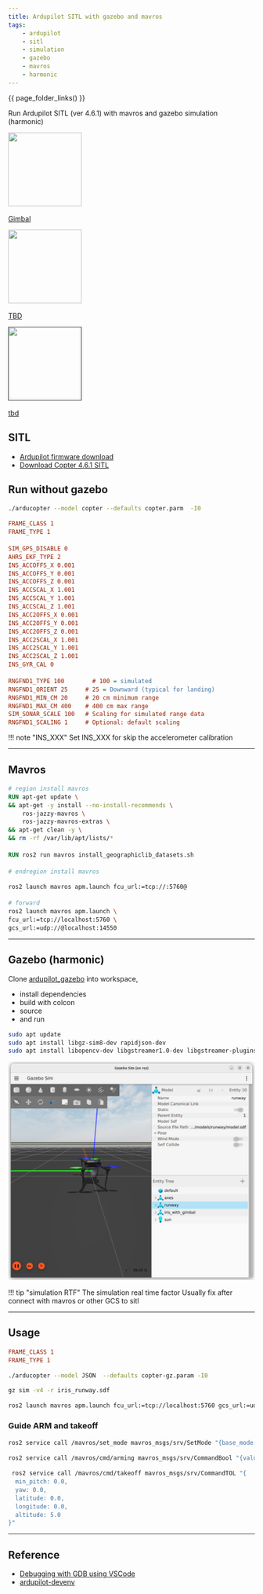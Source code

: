 ```yaml
---
title: Ardupilot SITL with gazebo and mavros
tags:
    - ardupilot
    - sitl
    - simulation
    - gazebo
    - mavros
    - harmonic
---
```

{{ page_folder_links() }}

Run Ardupilot SITL (ver 4.6.1) with mavros and gazebo simulation (harmonic)


<div class="grid-container">
    <div class="grid-item">
        <a href="gimbal">
            <img src="images/apm_sitl_and_gimbal.png"  width="150" height="150">
            <p>Gimbal</p></a>
    </div>
    <div class="grid-item">
        <a href="ekf3">
                <img src="images/ekf.png"  width="150" height="150">
                <p>TBD</p>
            </a>
    </div>
    <div class="grid-item">
        <a href="">
                <img src="images/ardupilot.png"  width="150" height="150">
                <p>tbd</p>
            </a>
    </div>
</div>

## SITL
- [Ardupilot firmware download](https://firmware.ardupilot.org/)
- [Download Copter 4.6.1 SITL ](https://firmware.ardupilot.org/Copter/stable-4.6.1/SITL_x86_64_linux_gnu/arducopter)



## Run without gazebo 

```bash title="run sitl"
./arducopter --model copter --defaults copter.parm  -I0

```

```ini title="copter.param"
FRAME_CLASS 1
FRAME_TYPE 1

SIM_GPS_DISABLE 0
AHRS_EKF_TYPE 2
INS_ACCOFFS_X 0.001
INS_ACCOFFS_Y 0.001
INS_ACCOFFS_Z 0.001
INS_ACCSCAL_X 1.001
INS_ACCSCAL_Y 1.001
INS_ACCSCAL_Z 1.001
INS_ACC2OFFS_X 0.001
INS_ACC2OFFS_Y 0.001
INS_ACC2OFFS_Z 0.001
INS_ACC2SCAL_X 1.001
INS_ACC2SCAL_Y 1.001
INS_ACC2SCAL_Z 1.001
INS_GYR_CAL 0

RNGFND1_TYPE 100        # 100 = simulated
RNGFND1_ORIENT 25     # 25 = Downward (typical for landing)
RNGFND1_MIN_CM 20     # 20 cm minimum range
RNGFND1_MAX_CM 400    # 400 cm max range
SIM_SONAR_SCALE 100   # Scaling for simulated range data
RNGFND1_SCALING 1     # Optional: default scaling
```

!!! note "INS_XXX"
     Set INS_XXX for skip the accelerometer calibration 

---

## Mavros

```dockerfile title="mavros docker snippet"
# region install mavros
RUN apt-get update \
&& apt-get -y install --no-install-recommends \
    ros-jazzy-mavros \
    ros-jazzy-mavros-extras \
&& apt-get clean -y \
&& rm -rf /var/lib/apt/lists/*

RUN ros2 run mavros install_geographiclib_datasets.sh

# endregion install mavros
```

```bash
ros2 launch mavros apm.launch fcu_url:=tcp://:5760@

# forward
ros2 launch mavros apm.launch \
fcu_url:=tcp://localhost:5760 \
gcs_url:=udp://@localhost:14550
```

---

## Gazebo (harmonic)

Clone [ardupilot_gazebo](https://github.com/ArduPilot/ardupilot_gazebo) into workspace, 
- install dependencies 
- build with colcon
- source 
- and run 



```bash title="dependencies"
sudo apt update
sudo apt install libgz-sim8-dev rapidjson-dev
sudo apt install libopencv-dev libgstreamer1.0-dev libgstreamer-plugins-base1.0-dev gstreamer1.0-plugins-bad gstreamer1.0-libav gstreamer1.0-gl
```

![alt text](images/gazebo_harmonic.png)

!!! tip "simulation RTF"
    The simulation real time factor Usually fix after connect with mavros or other GCS to sitl
     

---

## Usage

```ini title="copter-gz.param"
FRAME_CLASS 1
FRAME_TYPE 1
```

```bash title="terminal 1"
./arducopter --model JSON  --defaults copter-gz.param -I0
```

```bash title="terminal 2"
gz sim -v4 -r iris_runway.sdf
```

```bash title="terminal 3"
ros2 launch mavros apm.launch fcu_url:=tcp://localhost:5760 gcs_url:=udp://@localhost:14550
```

### Guide ARM and takeoff

```bash title="set mode"
ros2 service call /mavros/set_mode mavros_msgs/srv/SetMode "{base_mode: 0, custom_mode: 'GUIDED'}"
```

```bash title="arm"
ros2 service call /mavros/cmd/arming mavros_msgs/srv/CommandBool "{value: True}"
```

```bash title="take off"
 ros2 service call /mavros/cmd/takeoff mavros_msgs/srv/CommandTOL "{
  min_pitch: 0.0,
  yaw: 0.0,
  latitude: 0.0,
  longitude: 0.0,
  altitude: 5.0
}"
```

---

## Reference
- [Debugging with GDB using VSCode](https://ardupilot.org/dev/docs/debugging-with-gdb-using-vscode.html)
- [ardupilot-devenv](https://marketplace.visualstudio.com/items?itemName=ardupilot-org.ardupilot-devenv#setting-up-sitl)